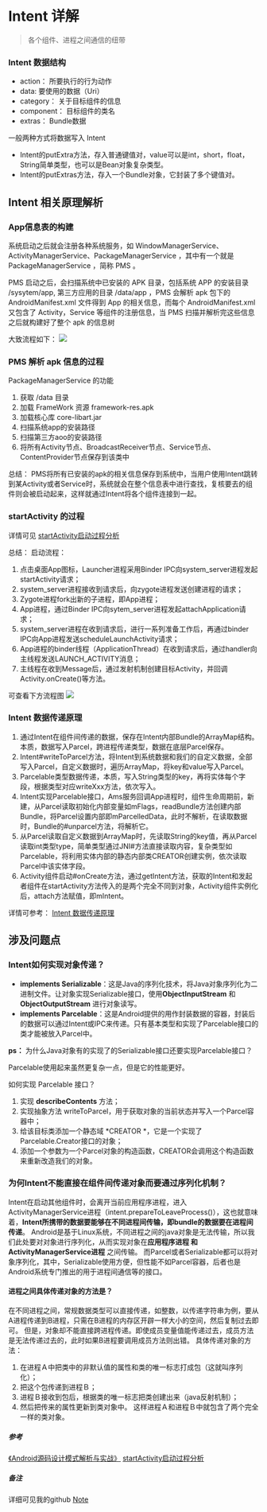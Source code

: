 # Intent 详解

> 各个组件、进程之间通信的纽带

### Intent 数据结构
- action： 所要执行的行为动作
- data: 要使用的数据（Uri）
- category： 关于目标组件的信息
- component： 目标组件的类名
- extras： Bundle数据

一般两种方式将数据写入 Intent
- Intent的putExtra方法，存入普通键值对，value可以是int，short，float，String简单类型，也可以是Bean对象复杂类型。
- Intent的putExtras方法，存入一个Bundle对象，它封装了多个键值对。


## Intent 相关原理解析

### App信息表的构建

系统启动之后就会注册各种系统服务，如  WindowManagerService、ActivityManagerService、PackageManagerService ，其中有一个就是PackageManagerService ，简称 PMS 。

PMS 启动之后，会扫描系统中已安装的 APK 目录，包括系统 APP 的安装目录 /sysytem/app, 第三方应用的目录 /data/app ，PMS 会解析 apk 包下的 AndroidManifest.xml 文件得到 App 的相关信息，而每个 AndroidManifest.xml 又包含了 Activity，Service 等组件的注册信息，当 PMS 扫描并解析完这些信息之后就构建好了整个 apk 的信息树

大致流程如下：
![](https://github.com/mrlsm/Note/blob/master/android/activity/images/intent_start.jpg)

### PMS 解析 apk 信息的过程

PackageManagerService 的功能
1. 获取 /data 目录
2. 加载 FrameWork 资源 framework-res.apk
3. 加载核心库 core-libart.jar
4. 扫描系统app的安装路径
5. 扫描第三方aoo的安装路径
6. 将所有Activity节点、BroadcastReceiver节点、Service节点、ContentProvider节点保存到该类中

总结： PMS将所有已安装的apk的相关信息保存到系统中，当用户使用Intent跳转到某Activity或者Service时，系统就会在整个信息表中进行查找，复核要去的组件则会被启动起来，这样就通过Intent将各个组件连接到一起。

### startActivity 的过程

详情可见 [startActivity启动过程分析](http://gityuan.com/2016/03/12/start-activity/)

总结：
启动流程：
1. 点击桌面App图标，Launcher进程采用Binder IPC向system_server进程发起startActivity请求；
2. system_server进程接收到请求后，向zygote进程发送创建进程的请求；
3. Zygote进程fork出新的子进程，即App进程；
4. App进程，通过Binder IPC向sytem_server进程发起attachApplication请求；
5. system_server进程在收到请求后，进行一系列准备工作后，再通过binder IPC向App进程发送scheduleLaunchActivity请求；
6. App进程的binder线程（ApplicationThread）在收到请求后，通过handler向主线程发送LAUNCH_ACTIVITY消息；
7. 主线程在收到Message后，通过发射机制创建目标Activity，并回调Activity.onCreate()等方法。

可查看下方流程图
![](https://github.com/mrlsm/Note/blob/master/android/activity/images/startActivity.jpg)

### Intent 数据传递原理

1. 通过Intent在组件间传递的数据，保存在Intent内部Bundle的ArrayMap结构。本质，数据写入Parcel，跨进程传递类型，数据在底层Parcel保存。
2. Intent#writeToParcel方法，将Intent到系统数据和我们的自定义数据，全部写入Parcel，自定义数据时，遍历ArrayMap，将key和value写入Parcel。
3. Parcelable类型数据传递，本质，写入String类型的key，再将实体每个字段，根据类型对应writeXxx方法，依次写入。
4. Intent实现Parcelable接口，Ams服务回调App进程时，组件生命周期前，新建，从Parcel读取初始化内部变量如mFlags，readBundle方法创建内部Bundle，将Parcel设置内部即mParcelledData，此时不解析，在读取数据时，Bundle的#unparcel方法，将解析它。
5. 从Parcel读取自定义数据到ArrayMap时，先读取String的key值，再从Parcel读取int类型type，简单类型通过JNI#方法直接读取内容，复杂类型如Parcelable，将利用实体内部的静态内部类CREATOR创建实例，依次读取Parcel中该实体字段。
6. Activity组件启动#onCreate方法，通过getIntent方法，获取的Intent和发起者组件在startActivity方法传入的是两个完全不同到对象，Activity组件实例化后，attach方法赋值，即mIntent。

详情可参考： [Intent 数据传递原理](https://www.jianshu.com/p/ae1aa13a3f51)

## 涉及问题点

### Intent如何实现对象传递？

- **implements Serializable**：这是Java的序列化技术，将Java对象序列化为二进制文件。让对象实现Serializable接口，使用**ObjectInputStream** 和 **ObjectOutputStream** 进行对象读写。
- **implements Parcelable**：这是Android提供的用作封装数据的容器，封装后的数据可以通过Intent或IPC来传递。只有基本类型和实现了Parcelable接口的类才能被放入Parcel中。

**ps：** 为什么Java对象有的实现了的Serializable接口还要实现Parcelable接口？

Parcelable使用起来虽然更复杂一点，但是它的性能更好。

如何实现 Parcelable 接口？

1. 实现 **describeContents** 方法；
2. 实现抽象方法 writeToParcel，用于获取对象的当前状态并写入一个Parcel容器中；
3. 给该目标类添加一个静态域 *CREATOR *，它是一个实现了Parcelable.Creator接口的对象；
4. 添加一个参数为一个Parcel对象的构造函数，CREATOR会调用这个构造函数来重新改造我们的对象。

### 为何Intent不能直接在组件间传递对象而要通过序列化机制？

Intent在启动其他组件时，会离开当前应用程序进程，进入ActivityManagerService进程（intent.prepareToLeaveProcess()），这也就意味着，**Intent所携带的数据要能够在不同进程间传输，即bundle的数据要在进程间传递**。
Android是基于Linux系统，不同进程之间的java对象是无法传输，所以我们此处要对对象进行序列化，从而实现对象在**应用程序进程 和 ActivityManagerService进程** 之间传输。
而Parcel或者Serializable都可以将对象序列化，其中，Serializable使用方便，但性能不如Parcel容器，后者也是Android系统专门推出的用于进程间通信等的接口。

#### 进程之间具体传递对象的方法是？

在不同进程之间，常规数据类型可以直接传递，如整数，以传递字符串为例，要从A进程传递到B进程，只需在B进程的内存区开辟一样大小的空间，然后复制过去即可。
但是，对象却不能直接跨进程传递。即使成员变量值能传递过去，成员方法是无法传递过去的，此时如果B进程要调用成员方法则出错。
具体传递对象的方法：
1. 在进程Ａ中把类中的非默认值的属性和类的唯一标志打成包（这就叫序列化）；
2. 把这个包传递到进程Ｂ；
3. 进程Ｂ接收到包后，根据类的唯一标志把类创建出来（java反射机制）；
4. 然后把传来的属性更新到类对象中。
这样进程Ａ和进程Ｂ中就包含了两个完全一样的类对象。


##### 参考
[《Android源码设计模式解析与实战》](https://book.douban.com/subject/26644935/)
[startActivity启动过程分析](http://gityuan.com/2016/03/12/start-activity/)

##### 备注
详细可见我的github [Note](https://github.com/mrlsm/Note)



